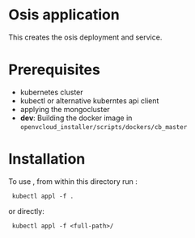 # Osis application
This creates the osis deployment and service.

# Prerequisites
 - kubernetes cluster
 - kubectl or alternative kuberntes api client
 - applying the mongocluster
 - **dev**:  Building the docker image in  ```openvcloud_installer/scripts/dockers/cb_master```

# Installation
To use , from within this directory run :
```
 kubectl appl -f .
```
or directly:
```
 kubectl appl -f <full-path>/
```

